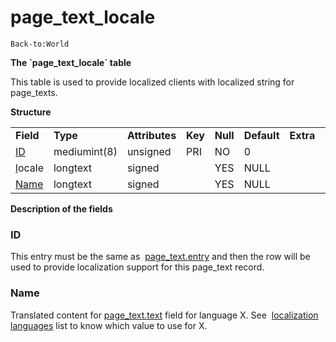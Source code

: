 # page\_text\_locale

`Back-to:World`

**The \`page\_text\_locale\` table**

This table is used to provide localized clients with localized string for page\_texts.

**Structure**

|                                      |              |                |         |          |             |           |             |
|--------------------------------------|--------------|----------------|---------|----------|-------------|-----------|-------------|
| **Field**                            | **Type**     | **Attributes** | **Key** | **Null** | **Default** | **Extra** | **Comment** |
| [ID](#page_text_locale-entry)        | mediumint(8) | unsigned       | PRI     | NO       | 0           |           |             |
| [l](#page_text_locale-Text_loc)ocale | longtext     | signed         |         | YES      | NULL        |           |             |
| [Name](#page_text_locale-Name)       | longtext     | signed         |         | YES      | NULL        |           |             |

**Description of the fields**

### ID

This entry must be the same as  [page\_text.entry](https://trinitycore.atlassian.net/wiki/display/tc/page_text#page_text-entry) and then the row will be used to provide localization support for this page\_text record.

### Name

Translated content for [page\_text.text](https://trinitycore.atlassian.net/wiki/display/tc/page_text#page_text-text) field for language X.
See  [localization languages](https://trinitycore.atlassian.net/wiki/display/tc/Localization+lang) list to know which value to use for X.
